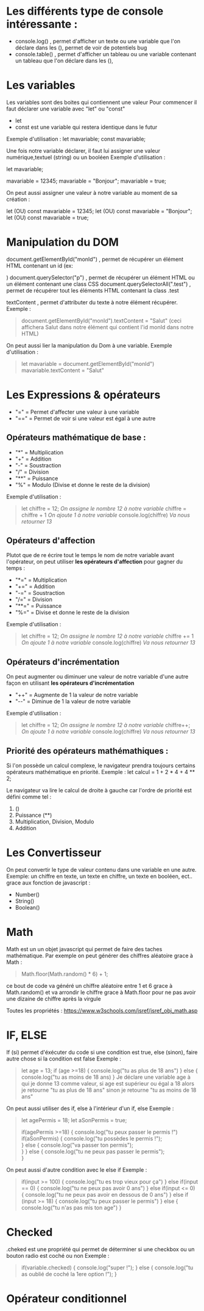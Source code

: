 # Les différents type de console intéressante :
- console.log() , permet d'afficher un texte ou une variable que l'on déclare dans les (), permet de voir de potentiels bug
- console.table() , permet d'afficher un tableau ou une variable contenant un tableau que l'on déclare dans les (),




# Les variables 
Les variables sont des boites qui contiennent une valeur 
Pour commencer il faut déclarer une variable avec "let" ou "const"

- let 
- const est une variable qui restera identique dans le futur

Exemple d'utilisation :
let mavariable;
const mavariable;


Une fois notre variable déclarer, il faut lui assigner une valeur numérique,textuel (string) ou un booléen
Exemple d'utilisation :

let mavariable; 

mavariable = 12345;
mavariable = "Bonjour";
mavariable = true;


On peut aussi assigner une valeur à notre variable au moment de sa création :

let (OU) const mavariable = 12345;
let (OU) const mavariable = "Bonjour";
let (OU) const mavariable = true;






# Manipulation du DOM
document.getElementById("monId") , permet de récupérer un élément HTML contenant un id (ex: <div id="monId">)
document.querySelector("p") , permet de récupérer un élément HTML ou un élément contenant une class CSS
document.querySelectorAll(".test") , permet de récupérer tout les éléments HTML contenant la class .test

textContent , permet d'attributer du texte à notre élément récupérer. Exemple : 
> document.getElementById("monId").textContent = "Salut" (ceci affichera Salut dans notre élément qui contient l'id monId dans notre HTML)

On peut aussi lier la manipulation du Dom à une variable. Exemple d'utilisation :

> let mavariable = document.getElementById("monId")
> mavariable.textContent = "Salut"








# Les Expressions & opérateurs 
- "=" = Permet d'affecter une valeur à une variable
- "==" = Permet de voir si une valeur est égal à une autre


## Opérateurs mathématique de base :
- "*" = Multiplication
- "+" = Addition
- "-" = Soustraction
- "/" = Division
- "**" = Puissance
- "%" = Modulo (Divise et donne le reste de la division)

Exemple d'utilisation :
> let chiffre = 12; *On assigne le nombre 12 à notre variable*
> chiffre = chiffre + 1 *On ajoute 1 à notre variable*
> console.log(chiffre) *Va nous retourner 13*


## Opérateurs d'affection
Plutot que de re écrire tout le temps le nom de notre variable avant l'opérateur, on peut utiliser
**les opérateurs d'affection** pour gagner du temps :

- "*=" = Multiplication
- "+=" = Addition
- "-=" = Soustraction
- "/=" = Division
- "**=" = Puissance
- "%=" = Divise et donne le reste de la division

Exemple d'utilisation :
> let chiffre = 12; *On assigne le nombre 12 à notre variable*
> chiffre += 1 *On ajoute 1 à notre variable*
> console.log(chiffre) *Va nous retourner 13*


## Opérateurs d'incrémentation
On peut augmenter ou diminuer une valeur de notre variable d'une autre façon en utilisant 
**les opérateurs d'incrémentation**

- "++" = Augmente de 1 la valeur de notre variable
- "--" = Diminue de 1 la valeur de notre variable

Exemple d'utilisation :
> let chiffre = 12; *On assigne le nombre 12 à notre variable*
> chiffre++; *On ajoute 1 à notre variable*
> console.log(chiffre) *Va nous retourner 13*


## Priorité des opérateurs mathémathiques :
Si l'on possède un calcul complexe, le navigateur prendra toujours certains opérateurs mathématique en priorité. Exemple :
let calcul = 1 + 2 * 4 + 4 ** 2;

Le navigateur va lire le calcul de droite à gauche car l'ordre de priorité est défini comme tel :
1. ()
2. Puissance (**)
3. Multiplication, Division, Modulo
4. Addition





# Les Convertisseur
On peut convertir le type de valeur contenu dans une variable en une autre.
Exemple: un chiffre en texte, un texte en chiffre, un texte en booléen, ect..
grace aux fonction de javascript : 
- Number()
- String()
- Boolean()




# Math
Math est un un objet javascript qui permet de faire des taches mathématique.
Par exemple on peut générer des chiffres aléatoire grace à Math :
>Math.floor(Math.random() * 6) + 1; 

ce bout de code va généré un chiffre aléatoire entre 1 et 6 grace à Math.random()
et va arrondir le chiffre grace à Math.floor pour ne pas avoir une dizaine de chiffre après la virgule

Toutes les propriétés : 
https://www.w3schools.com/jsref/jsref_obj_math.asp





# IF, ELSE
If (si) permet d'éxécuter du code si une condition est true, else (sinon), faire autre chose si la condition est false
Exemple : 
>let age = 13;
>if (age >=18) {
>    console.log("tu as plus de 18 ans")
>} else {
>    console.log("tu as moins de 18 ans)
>}
Je déclare une variable age à qui je donne 13 comme valeur, 
si age est supérieur ou égal a 18 alors je retourne "tu as plus de 18 ans"
sinon je retourne "tu as moins de 18 ans"

On peut aussi utiliser des if, else à l'intérieur d'un if, else
Exemple : 
>let agePermis = 18;
>let aSonPermis = true;
>
>if(agePermis >=18) {
>    console.log("tu peux passer le permis !")
>    if(aSonPermis) {
>        console.log("tu possèdes le permis !");       
>    } else {
>        console.log("va passer ton permis");     
>    }
>} else {
>    console.log("tu ne peux pas passer le permis");  
>}

On peut aussi d'autre condition avec le else if
Exemple :
>    if(input >= 100) {
>        console.log("tu es trop vieux pour ça")
>    } else if(input == 0) {
>        console.log("tu ne peux pas avoir 0 ans")
>    } else if(input <= 0) {
>        console.log("tu ne peux pas avoir en dessous de 0 ans")
>    } else if (input >= 18) {
>        console.log("tu peux passer le permis")
>    }
>    else {
>        console.log("tu n'as pas mis ton age")
>    }



# Checked
.cheked est une propriété qui permet de déterminer si une checkbox ou un bouton radio est coché ou non
Exemple : 
>    if(variable.checked) {
>        console.log("super !");
>   } else {
>        console.log("tu as oublié de coché la 1ere option !");
>    }



# Opérateur conditionnel
